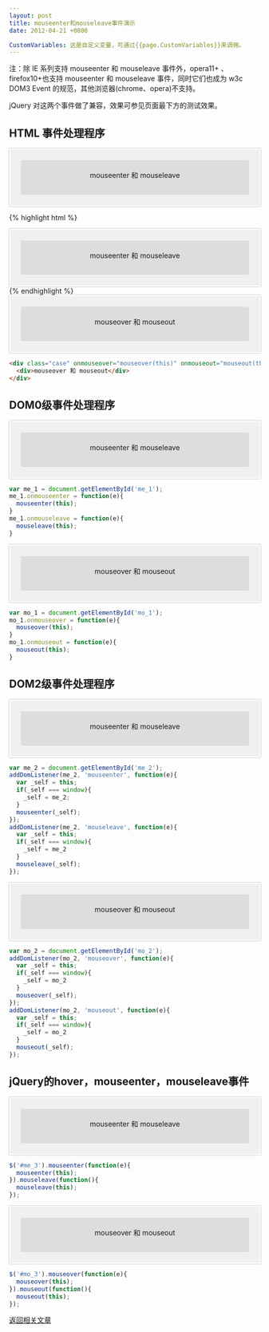 ```yaml
---
layout: post
title: mouseenter和mouseleave事件演示
date: 2012-04-21 +0800

CustomVariables: 这是自定义变量，可通过{{page.CustomVariables}}来调佣。
---
```


<script type="text/javascript" src="https://www.unpkg.com/jquery@3.6.1/dist/jquery.js"></script>

<style type="text/css">
.case{
  background:#f0f0f0;
  border:2px solid #fff;
  box-shadow: 0 0 2px gray;
}
.case>div{
  background:#ddd;
  margin: 20px;
  height:50px;
  border-radius:5px;
  border:1px solid #fff;
  box-shadow: 0 0 2px #ddd;
  padding: 0 10px;
  overflow-x: auto;
  text-align:center;
  padding-top:20px;
}
</style>



注：除 IE 系列支持 mouseenter 和 mouseleave 事件外，opera11+ 、firefox10+也支持 mouseenter 和 mouseleave 事件，同时它们也成为 w3c DOM3 Event 的规范，其他浏览器(chrome、opera)不支持。

jQuery 对这两个事件做了兼容，效果可参见页面最下方的测试效果。

## HTML 事件处理程序

<div class="case" onmouseenter="mouseenter(this)" onmouseleave="mouseleave(this)">
  <div>mouseenter 和 mouseleave</div>
</div>

{% highlight html %}
<div class="case" onmouseenter="mouseenter(this)" onmouseleave="mouseleave(this)">
  <div>mouseenter 和 mouseleave</div>
</div>
{% endhighlight %}

<div class="case" onmouseover="mouseover(this)" onmouseout="mouseout(this)">
  <div>mouseover 和 mouseout</div>
</div>

```html
<div class="case" onmouseover="mouseover(this)" onmouseout="mouseout(this)">
  <div>mouseover 和 mouseout</div>
</div>
```

## DOM0级事件处理程序

<div id="me_1" class="case">
  <div>mouseenter 和 mouseleave</div>
</div>

```js
var me_1 = document.getElementById('me_1');
me_1.onmouseenter = function(e){
  mouseenter(this);
}
me_1.onmouseleave = function(e){
  mouseleave(this);
}
```

<div id="mo_1" class="case" >
  <div>mouseover 和 mouseout</div>
</div>

```js
var mo_1 = document.getElementById('mo_1');
mo_1.onmouseover = function(e){
  mouseover(this);
}
mo_1.onmouseout = function(e){
  mouseout(this);
}
```

## DOM2级事件处理程序

<div id="me_2" class="case">
  <div>mouseenter 和 mouseleave</div>
</div>

```js
var me_2 = document.getElementById('me_2');
addDomListener(me_2, 'mouseenter', function(e){
  var _self = this;
  if(_self === window){
    _self = me_2;
  }
  mouseenter(_self);
});
addDomListener(me_2, 'mouseleave', function(e){
  var _self = this;
  if(_self === window){
    _self = me_2
  }
  mouseleave(_self);
});
```

<div id="mo_2" class="case">
  <div>mouseover 和 mouseout</div>
</div>

```js
var mo_2 = document.getElementById('mo_2');
addDomListener(mo_2, 'mouseover', function(e){
  var _self = this;
  if(_self === window){
    _self = mo_2
  }
  mouseover(_self);
});
addDomListener(mo_2, 'mouseout', function(e){
  var _self = this;
  if(_self === window){
    _self = mo_2
  }
  mouseout(_self);
});
```

## jQuery的hover，mouseenter，mouseleave事件

<div id="me_3" class="case">
  <div>mouseenter 和 mouseleave</div>
</div>

```js
$('#me_3').mouseenter(function(e){
  mouseenter(this);
}).mouseleave(function(){
  mouseleave(this);
});
```

<div id="mo_3" class="case">
  <div>mouseover 和 mouseout</div>
</div>

```js
$('#mo_3').mouseover(function(e){
  mouseover(this);
}).mouseout(function(){
  mouseout(this);
});
```

<a href="https://sobird.me/mouseenter-mouseleave.htm">返回相关文章</a>

<script type="text/javascript">
var _elemt = null;
var _numbe = 0;

//
var me_1 = document.getElementById('me_1');
me_1.onmouseenter = function(e){
  mouseenter(this);
}
me_1.onmouseleave = function(e){
  mouseleave(this);
}

//
var mo_1 = document.getElementById('mo_1');
mo_1.onmouseover = function(e){
  mouseover(this);
}
mo_1.onmouseout = function(e){
  mouseout(this);
}

//
var me_2 = document.getElementById('me_2');
addDomListener(me_2, 'mouseenter', function(e){
  var _self = this;
  if(_self === window){
    _self = me_2;
  }
  mouseenter(_self);
});
addDomListener(me_2, 'mouseleave', function(e){
  var _self = this;
  if(_self === window){
    _self = me_2
  }
  mouseleave(_self);
});

//
var mo_2 = document.getElementById('mo_2');
addDomListener(mo_2, 'mouseover', function(e){
  var _self = this;
  if(_self === window){
    _self = mo_2
  }
  mouseover(_self);
});
addDomListener(mo_2, 'mouseout', function(e){
  var _self = this;
  if(_self === window){
    _self = mo_2
  }
  mouseout(_self);
});

//
$('#me_3').mouseenter(function(e){
  mouseenter(this);
}).mouseleave(function(){
  mouseleave(this);
});

$('#mo_3').mouseover(function(e){
  mouseover(this);
}).mouseout(function(){
  mouseout(this);
});

function mouseenter(t){
  appendTip('mouseenter 事件触发', t);
}

function mouseleave(t){
  appendTip('mouseleave 事件触发', t);
}

function mouseover(t){
  appendTip('mouseover 事件触发', t);
}

function mouseout(t){
  appendTip('mouseout 事件触发', t);
}



function appendTip(tip,t){
  if(t === _elemt){
    _numbe++;
  } else {
    _numbe = 0;
    _elemt = null;
  }
  _elemt = t;
  if(_numbe == 0){
    _numbe++;
  }
  var child = t.children[0];
  if(_numbe == 1){
    child.innerHTML = '';
  }

  tip = _numbe + '、' + tip + "<br \>";
  child.innerHTML += tip
  child.scrollTop = child.scrollHeight;
}
//----------------------------------------------------------------
/**
 * 跨浏览器事件处理程序
 * 
 * @param {Element} instance  [Dom元素对象]
 * @param {String} eventName [事件类型名称]
 * @param {Function} handler   [函数句柄]
 * @param {Boolean} capture   [是否使用事件捕获模式]
 */
function addDomListener (instance, eventName, handler, useCapture){
  if (instance.addEventListener) {
    //DOM2级事件处理程序
    instance.addEventListener(eventName, handler, useCapture);
  } else if (instance.attachEvent){
    instance.attachEvent('on' + eventName, handler);
  } else {
    //DOM0级事件处理程序
    instance['on' + eventName] = handler;
  }
}
</script>
